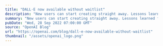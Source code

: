 ```yaml
---
title: "DALL·E now available without waitlist"
description: "New users can start creating straight away. Lessons learned from deployment and improvements to our safety systems make wider availability possible."
summary: "New users can start creating straight away. Lessons learned from deployment and improvements to our safety systems make wider availability possible."
pubDate: "Wed, 28 Sep 2022 07:00:00 GMT"
source: "OpenAI Blog"
url: "https://openai.com/blog/dall-e-now-available-without-waitlist"
thumbnail: "/assets/openai_logo.png"
---
```


